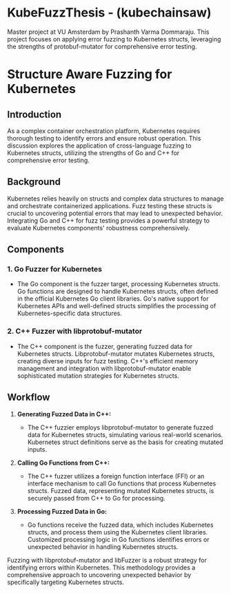 # KubeFuzzThesis - (kubechainsaw)
Master project at VU Amsterdam by Prashanth Varma Dommaraju.  This project focuses on applying error fuzzing to Kubernetes structs, leveraging the strengths of protobuf-mutator for comprehensive error testing.


# Structure Aware Fuzzing for Kubernetes

## Introduction
As a complex container orchestration platform, Kubernetes requires thorough testing to identify errors and ensure robust operation. This discussion explores the application of cross-language fuzzing to Kubernetes structs, utilizing the strengths of Go and C++ for comprehensive error testing.

## Background
Kubernetes relies heavily on structs and complex data structures to manage and orchestrate containerized applications. Fuzz testing these structs is crucial to uncovering potential errors that may lead to unexpected behavior. Integrating Go and C++ for fuzz testing provides a powerful strategy to evaluate Kubernetes components' robustness comprehensively.

## Components

### 1. Go Fuzzer for Kubernetes
- The Go component is the fuzzer target, processing Kubernetes structs. Go functions are designed to handle Kubernetes structs, often defined in the official Kubernetes Go client libraries. Go's native support for Kubernetes APIs and well-defined structs simplifies the processing of Kubernetes-specific data structures.

### 2. C++ Fuzzer with libprotobuf-mutator
- The C++ component is the fuzzer, generating fuzzed data for Kubernetes structs. Libprotobuf-mutator mutates Kubernetes structs, creating diverse inputs for fuzz testing. C++'s efficient memory management and integration with libprotobuf-mutator enable sophisticated mutation strategies for Kubernetes structs.

## Workflow

1. **Generating Fuzzed Data in C++:**
   - The C++ fuzzier employs libprotobuf-mutator to generate fuzzed data for Kubernetes structs, simulating various real-world scenarios. Kubernetes struct definitions serve as the basis for creating mutated inputs.

2. **Calling Go Functions from C++:**
   - The C++ fuzzer utilizes a foreign function interface (FFI) or an interface mechanism to call Go functions that process Kubernetes structs.  Fuzzed data, representing mutated Kubernetes structs, is securely passed from C++ to Go for processing.

3. **Processing Fuzzed Data in Go:**
   - Go functions receive the fuzzed data, which includes Kubernetes structs, and process them using the Kubernetes client libraries. Customized processing logic in Go functions identifies errors or unexpected behavior in handling Kubernetes structs.

Fuzzing with libprotobuf-mutator and libFuzzer is a robust strategy for identifying errors within Kubernetes. This methodology provides a comprehensive approach to uncovering unexpected behavior by specifically targeting Kubernetes structs.

